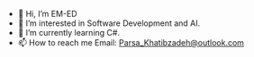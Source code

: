 - 👋 Hi, I’m EM-ED
- 👀 I’m interested in Software Development and AI.
- 🌱 I’m currently learning C#.
- 📫 How to reach me  Email: Parsa_Khatibzadeh@outlook.com

<!---
parsakhatibzadeh/parsakhatibzadeh is a ✨ special ✨ repository because its `README.md` (this file) appears on your GitHub profile.
You can click the Preview link to take a look at your changes.
--->
